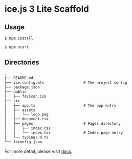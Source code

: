 # ice.js 3 Lite Scaffold

## Usage

```bash
$ npm install

$ npm start
```

## Directories

```md
.
├── README.md
├── ice.config.mts                  # The project config
├── package.json
├── public
│   ├── favicon.ico   
├── src
│   ├── app.ts                      # The app entry
│   ├── assets
│   │   └── logo.png
│   ├── document.tsx
│   ├── pages                       # Pages directory
│   │   ├── index.css
│   │   └── index.tsx               # Index page entry
│   └── typings.d.ts
└── tsconfig.json
```

For more detail, please visit [docs](https://v3.ice.work/).
